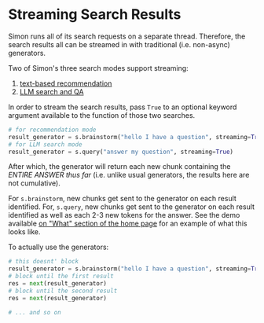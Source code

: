 # Streaming Search Results

Simon runs all of its search requests on a separate thread. Therefore, the search results all can be streamed in with traditional (i.e. non-async) generators.

Two of Simon's three search modes support streaming:

1. [text-based recommendation](./search.md#text-based-recommendation-brainstorm)
2. [LLM search and QA](./search.md#full-llm-search-qa)

In order to stream the search results, pass `True` to an optional keyword argument available to the function of those two searches.

```python
# for recommendation mode
result_generator = s.brainstorm("hello I have a question", streaming=True)
# for LLM search mode
result_generator = s.query("answer my question", streaming=True)
```

After which, the generator will return each new chunk containing the *ENTIRE ANSWER thus far* (i.e. unlike usual generators, the results here are not cumulative).

For `s.brainstorm`, new chunks get sent to the generator on each result identified. For, `s.query`, new chunks get sent to the generator on each result identified as well as each 2-3 new tokens for the answer. See the demo available [on "What" section of the home page](/) for an example of what this looks like.

To actually use the generators:

```python
# this doesnt' block
result_generator = s.brainstorm("hello I have a question", streaming=True)
# block until the first result
res = next(result_generator)
# block until the second result
res = next(result_generator)

# ... and so on
```
